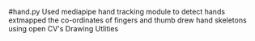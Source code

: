 #hand.py
Used mediapipe hand tracking module to detect hands
extmapped the co-ordinates of fingers and thumb
drew hand skeletons using open CV's Drawing Utlities
